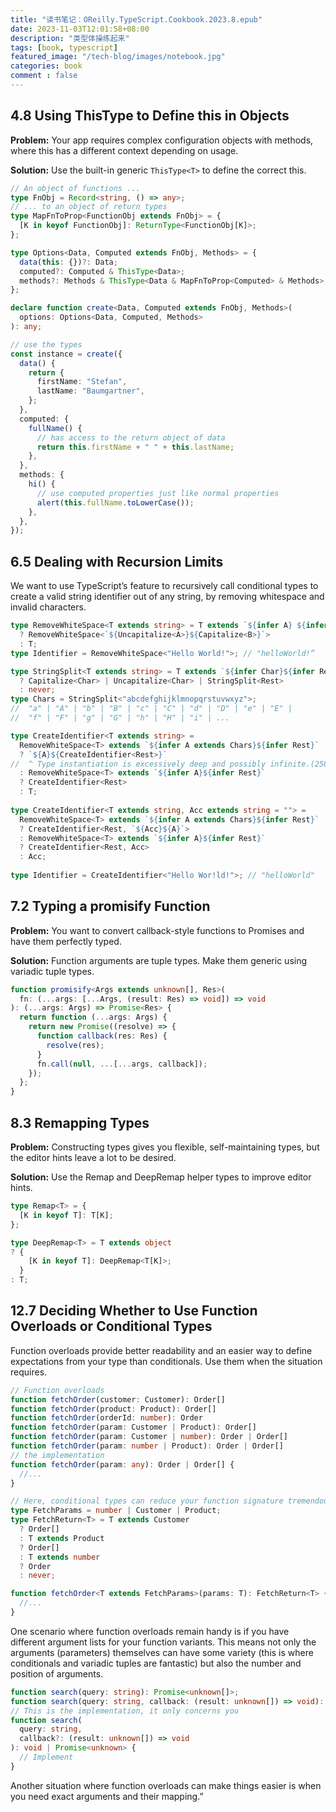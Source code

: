 ```yaml
---
title: "读书笔记：OReilly.TypeScript.Cookbook.2023.8.epub"
date: 2023-11-03T12:01:58+08:00
description: "类型体操练起来"
tags: [book, typescript]
featured_image: "/tech-blog/images/notebook.jpg"
categories: book
comment : false
---
```


## 4.8 Using ThisType to Define this in Objects

**Problem:** Your app requires complex configuration objects with methods, where this has a different context depending on usage.

**Solution:** Use the built-in generic `ThisType<T>` to define the correct this.

```typescript
// An object of functions ...
type FnObj = Record<string, () => any>;
// ... to an object of return types
type MapFnToProp<FunctionObj extends FnObj> = {
  [K in keyof FunctionObj]: ReturnType<FunctionObj[K]>;
};

type Options<Data, Computed extends FnObj, Methods> = {
  data(this: {})?: Data;
  computed?: Computed & ThisType<Data>;
  methods?: Methods & ThisType<Data & MapFnToProp<Computed> & Methods>;
};

declare function create<Data, Computed extends FnObj, Methods>(
  options: Options<Data, Computed, Methods>
): any;

// use the types
const instance = create({
  data() {
    return {
      firstName: "Stefan",
      lastName: "Baumgartner",
    };
  },
  computed: {
    fullName() {
      // has access to the return object of data
      return this.firstName + " " + this.lastName;
    },
  },
  methods: {
    hi() {
      // use computed properties just like normal properties
      alert(this.fullName.toLowerCase());
    },
  },
});
```

## 6.5 Dealing with Recursion Limits

We want to use TypeScript’s feature to recursively call conditional types to create a valid string identifier out of any string, by removing whitespace and invalid 
characters.

```typescript
type RemoveWhiteSpace<T extends string> = T extends `${infer A} ${infer B}`
  ? RemoveWhiteSpace<`${Uncapitalize<A>}${Capitalize<B>}`>
  : T;  
type Identifier = RemoveWhiteSpace<"Hello World!">; // "helloWorld!”

type StringSplit<T extends string> = T extends `${infer Char}${infer Rest}`
  ? Capitalize<Char> | Uncapitalize<Char> | StringSplit<Rest>
  : never;
type Chars = StringSplit<"abcdefghijklmnopqrstuvwxyz">;
//  "a" | "A" | "b" | "B" | "c" | "C" | "d" | "D" | "e" | "E" |
//  "f" | "F" | "g" | "G" | "h" | "H" | "i" | ...

type CreateIdentifier<T extends string> =
  RemoveWhiteSpace<T> extends `${infer A extends Chars}${infer Rest}`
  ? `${A}${CreateIdentifier<Rest>}`
//  ^ Type instantiation is excessively deep and possibly infinite.(2589)_.
  : RemoveWhiteSpace<T> extends `${infer A}${infer Rest}`
  ? CreateIdentifier<Rest>
  : T;
  
type CreateIdentifier<T extends string, Acc extends string = ""> =
  RemoveWhiteSpace<T> extends `${infer A extends Chars}${infer Rest}`
  ? CreateIdentifier<Rest, `${Acc}${A}`>
  : RemoveWhiteSpace<T> extends `${infer A}${infer Rest}`
  ? CreateIdentifier<Rest, Acc>
  : Acc;
  
type Identifier = CreateIdentifier<"Hello Wor!ld!">; // "helloWorld"
```

## 7.2 Typing a promisify Function
**Problem:** You want to convert callback-style functions to Promises and have them perfectly typed.

**Solution:** Function arguments are tuple types. Make them generic using variadic tuple types.

```typescript
function promisify<Args extends unknown[], Res>(
  fn: (...args: [...Args, (result: Res) => void]) => void
): (...args: Args) => Promise<Res> {
  return function (...args: Args) { 
    return new Promise((resolve) => { 
      function callback(res: Res) { 
        resolve(res);
      }
      fn.call(null, ...[...args, callback]); 
    });
  };
}
```

## 8.3 Remapping Types

**Problem:** Constructing types gives you flexible, self-maintaining types, but the editor hints leave a lot to be desired.

**Solution:** Use the Remap<T> and DeepRemap<T> helper types to improve editor hints.

```typescript
type Remap<T> = {
  [K in keyof T]: T[K];
};

type DeepRemap<T> = T extends object
? {
    [K in keyof T]: DeepRemap<T[K]>;
  }
: T;
```

## 12.7 Deciding Whether to Use Function Overloads or Conditional Types

Function overloads provide better readability and an easier way to define expectations from your type than conditionals. Use them when the situation requires.

```typescript
// Function overloads
function fetchOrder(customer: Customer): Order[]
function fetchOrder(product: Product): Order[]
function fetchOrder(orderId: number): Order
function fetchOrder(param: Customer | Product): Order[]
function fetchOrder(param: Customer | number): Order | Order[]
function fetchOrder(param: number | Product): Order | Order[]
// the implementation
function fetchOrder(param: any): Order | Order[] {
  //...
}

// Here, conditional types can reduce your function signature tremendously:
type FetchParams = number | Customer | Product;
type FetchReturn<T> = T extends Customer
  ? Order[]
  : T extends Product
  ? Order[]
  : T extends number
  ? Order
  : never;

function fetchOrder<T extends FetchParams>(params: T): FetchReturn<T> {
  //...
}
```

One scenario where function overloads remain handy is if you have different argument lists for your function variants. This means not only the arguments (parameters) themselves can have some variety (this is where conditionals and variadic tuples are fantastic) but also the number and position of arguments.

```typescript
function search(query: string): Promise<unknown[]>;
function search(query: string, callback: (result: unknown[]) => void): void;
// This is the implementation, it only concerns you
function search(
  query: string,
  callback?: (result: unknown[]) => void
): void | Promise<unknown> {
  // Implement
}
```

Another situation where function overloads can make things easier is when you need exact arguments and their mapping.”

